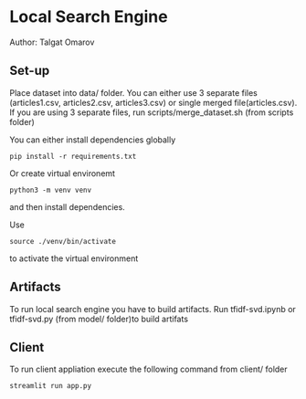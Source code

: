 # Local Search Engine

Author: Talgat Omarov

## Set-up

Place dataset into data/ folder. You can either use 3 separate files (articles1.csv, articles2.csv, articles3.csv) or single merged file(articles.csv). If you are using 3 separate files, run scripts/merge_dataset.sh (from scripts folder)

You can either install dependencies globally

```
pip install -r requirements.txt
```

Or create virtual environemt

```
python3 -m venv venv
```

and then install dependencies.

Use

```
source ./venv/bin/activate
```

to activate the virtual environment

## Artifacts

To run local search engine you have to build artifacts. Run tfidf-svd.ipynb or tfidf-svd.py (from model/ folder)to build artifats

## Client

To run client appliation execute the following command from client/ folder

```
streamlit run app.py
```
